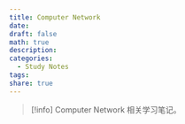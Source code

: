 ```yaml
---
title: Computer Network
date: 
draft: false
math: true
description: 
categories:
  - Study Notes
tags: 
share: true
---
```



> [!info]
> Computer Network 相关学习笔记。


